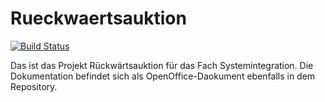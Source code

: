 # Rueckwaertsauktion
[![Build Status](https://travis-ci.org/SysIn2016/Rueckwaertsauktion.svg?branch=master)](https://travis-ci.org/SysIn2016/Rueckwaertsauktion)

Das ist das Projekt Rückwärtsauktion für das Fach Systemintegration.
Die Dokumentation befindet sich als OpenOffice-Daokument ebenfalls in dem Repository.
